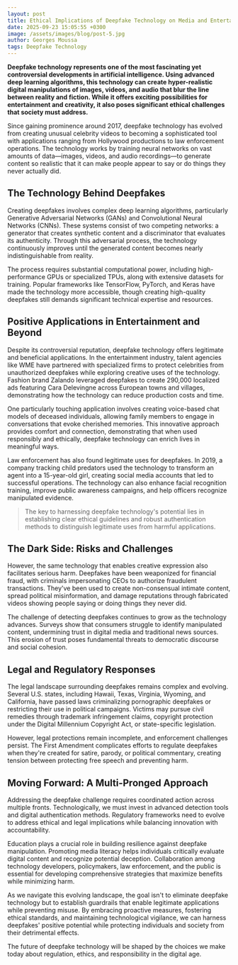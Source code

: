 ```yaml
---
layout: post
title: Ethical Implications of Deepfake Technology on Media and Entertainment
date: 2025-09-23 15:05:55 +0300
image: /assets/images/blog/post-5.jpg
author: Georges Moussa
tags: Deepfake Technology
---
```


**Deepfake technology represents one of the most fascinating yet controversial developments in artificial intelligence. Using advanced deep learning algorithms, this technology can create hyper-realistic digital manipulations of images, videos, and audio that blur the line between reality and fiction. While it offers exciting possibilities for entertainment and creativity, it also poses significant ethical challenges that society must address.**

Since gaining prominence around 2017, deepfake technology has evolved from creating unusual celebrity videos to becoming a sophisticated tool with applications ranging from Hollywood productions to law enforcement operations. The technology works by training neural networks on vast amounts of data—images, videos, and audio recordings—to generate content so realistic that it can make people appear to say or do things they never actually did.

## The Technology Behind Deepfakes

Creating deepfakes involves complex deep learning algorithms, particularly Generative Adversarial Networks (GANs) and Convolutional Neural Networks (CNNs). These systems consist of two competing networks: a generator that creates synthetic content and a discriminator that evaluates its authenticity. Through this adversarial process, the technology continuously improves until the generated content becomes nearly indistinguishable from reality.

The process requires substantial computational power, including high-performance GPUs or specialized TPUs, along with extensive datasets for training. Popular frameworks like TensorFlow, PyTorch, and Keras have made the technology more accessible, though creating high-quality deepfakes still demands significant technical expertise and resources.

## Positive Applications in Entertainment and Beyond

Despite its controversial reputation, deepfake technology offers legitimate and beneficial applications. In the entertainment industry, talent agencies like WME have partnered with specialized firms to protect celebrities from unauthorized deepfakes while exploring creative uses of the technology. Fashion brand Zalando leveraged deepfakes to create 290,000 localized ads featuring Cara Delevingne across European towns and villages, demonstrating how the technology can reduce production costs and time.

One particularly touching application involves creating voice-based chat models of deceased individuals, allowing family members to engage in conversations that evoke cherished memories. This innovative approach provides comfort and connection, demonstrating that when used responsibly and ethically, deepfake technology can enrich lives in meaningful ways.

Law enforcement has also found legitimate uses for deepfakes. In 2019, a company tracking child predators used the technology to transform an agent into a 15-year-old girl, creating social media accounts that led to successful operations. The technology can also enhance facial recognition training, improve public awareness campaigns, and help officers recognize manipulated evidence.

> The key to harnessing deepfake technology's potential lies in establishing clear ethical guidelines and robust authentication methods to distinguish legitimate uses from harmful applications.

## The Dark Side: Risks and Challenges

However, the same technology that enables creative expression also facilitates serious harm. Deepfakes have been weaponized for financial fraud, with criminals impersonating CEOs to authorize fraudulent transactions. They've been used to create non-consensual intimate content, spread political misinformation, and damage reputations through fabricated videos showing people saying or doing things they never did.

The challenge of detecting deepfakes continues to grow as the technology advances. Surveys show that consumers struggle to identify manipulated content, undermining trust in digital media and traditional news sources. This erosion of trust poses fundamental threats to democratic discourse and social cohesion.

## Legal and Regulatory Responses

The legal landscape surrounding deepfakes remains complex and evolving. Several U.S. states, including Hawaii, Texas, Virginia, Wyoming, and California, have passed laws criminalizing pornographic deepfakes or restricting their use in political campaigns. Victims may pursue civil remedies through trademark infringement claims, copyright protection under the Digital Millennium Copyright Act, or state-specific legislation.

However, legal protections remain incomplete, and enforcement challenges persist. The First Amendment complicates efforts to regulate deepfakes when they're created for satire, parody, or political commentary, creating tension between protecting free speech and preventing harm.

## Moving Forward: A Multi-Pronged Approach

Addressing the deepfake challenge requires coordinated action across multiple fronts. Technologically, we must invest in advanced detection tools and digital authentication methods. Regulatory frameworks need to evolve to address ethical and legal implications while balancing innovation with accountability.

Education plays a crucial role in building resilience against deepfake manipulation. Promoting media literacy helps individuals critically evaluate digital content and recognize potential deception. Collaboration among technology developers, policymakers, law enforcement, and the public is essential for developing comprehensive strategies that maximize benefits while minimizing harm.

As we navigate this evolving landscape, the goal isn't to eliminate deepfake technology but to establish guardrails that enable legitimate applications while preventing misuse. By embracing proactive measures, fostering ethical standards, and maintaining technological vigilance, we can harness deepfakes' positive potential while protecting individuals and society from their detrimental effects.

The future of deepfake technology will be shaped by the choices we make today about regulation, ethics, and responsibility in the digital age.